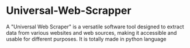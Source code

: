 # Universal-Web-Scrapper
A "Universal Web Scraper" is a versatile software tool designed to extract data from various websites and web sources, making it accessible and usable for different purposes. 
It is totally made in python language 


